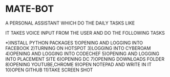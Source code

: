 # MATE-BOT

A PERSONAL ASSISTANT WHICH DO THE DAILY TASKS LIKE 

IT TAKES VOICE INPUT FROM THE USER AND DO THE FOLLOWING TASKS

*)INSTALL PYTHON PACKAGES
1)OPENING AND LOGGING INTO FACEBOOK
2)TURNING ON HOTSPOT
3)LOGGING INTO CYBEROAM
4)OPENING AND LOGGING INTO CODECHEF
5)OPENING AND LOGGING INTO PLACEMENT SITE
6)OPENING DC
7)OPENING DOWNLOADS FOLDER
8)OPENING YOUTUBE,CHROME
9)OPEN NOTEPAD AND WRITE IN IT
10)OPEN GITHUB
11)TAKE SCREEN SHOT

